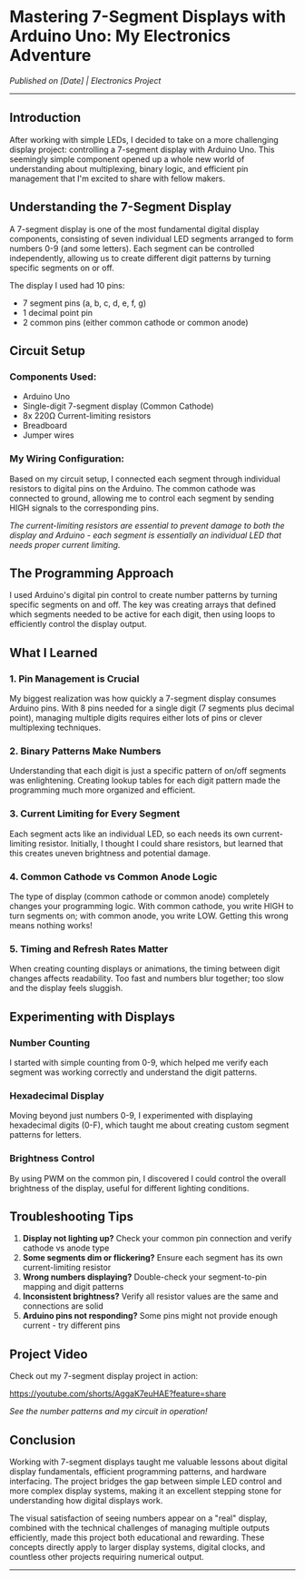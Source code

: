 # Mastering 7-Segment Displays with Arduino Uno: My Electronics Adventure

*Published on [Date] | Electronics Project*

---

## Introduction

After working with simple LEDs, I decided to take on a more challenging display project: controlling a 7-segment display with Arduino Uno. This seemingly simple component opened up a whole new world of understanding about multiplexing, binary logic, and efficient pin management that I'm excited to share with fellow makers.

## Understanding the 7-Segment Display

A 7-segment display is one of the most fundamental digital display components, consisting of seven individual LED segments arranged to form numbers 0-9 (and some letters). Each segment can be controlled independently, allowing us to create different digit patterns by turning specific segments on or off.

The display I used had 10 pins:
- 7 segment pins (a, b, c, d, e, f, g)
- 1 decimal point pin
- 2 common pins (either common cathode or common anode)

## Circuit Setup

### Components Used:
- Arduino Uno
- Single-digit 7-segment display (Common Cathode)
- 8x 220Ω Current-limiting resistors
- Breadboard
- Jumper wires

### My Wiring Configuration:
Based on my circuit setup, I connected each segment through individual resistors to digital pins on the Arduino. The common cathode was connected to ground, allowing me to control each segment by sending HIGH signals to the corresponding pins.

*The current-limiting resistors are essential to prevent damage to both the display and Arduino - each segment is essentially an individual LED that needs proper current limiting.*

## The Programming Approach

I used Arduino's digital pin control to create number patterns by turning specific segments on and off. The key was creating arrays that defined which segments needed to be active for each digit, then using loops to efficiently control the display output.

## What I Learned

### 1. **Pin Management is Crucial**
My biggest realization was how quickly a 7-segment display consumes Arduino pins. With 8 pins needed for a single digit (7 segments plus decimal point), managing multiple digits requires either lots of pins or clever multiplexing techniques.

### 2. **Binary Patterns Make Numbers**
Understanding that each digit is just a specific pattern of on/off segments was enlightening. Creating lookup tables for each digit pattern made the programming much more organized and efficient.

### 3. **Current Limiting for Every Segment**
Each segment acts like an individual LED, so each needs its own current-limiting resistor. Initially, I thought I could share resistors, but learned that this creates uneven brightness and potential damage.

### 4. **Common Cathode vs Common Anode Logic**
The type of display (common cathode or common anode) completely changes your programming logic. With common cathode, you write HIGH to turn segments on; with common anode, you write LOW. Getting this wrong means nothing works!

### 5. **Timing and Refresh Rates Matter**
When creating counting displays or animations, the timing between digit changes affects readability. Too fast and numbers blur together; too slow and the display feels sluggish.

## Experimenting with Displays

### Number Counting
I started with simple counting from 0-9, which helped me verify each segment was working correctly and understand the digit patterns.

### Hexadecimal Display
Moving beyond just numbers 0-9, I experimented with displaying hexadecimal digits (0-F), which taught me about creating custom segment patterns for letters.

### Brightness Control
By using PWM on the common pin, I discovered I could control the overall brightness of the display, useful for different lighting conditions.

## Troubleshooting Tips

1. **Display not lighting up?** Check your common pin connection and verify cathode vs anode type
2. **Some segments dim or flickering?** Ensure each segment has its own current-limiting resistor
3. **Wrong numbers displaying?** Double-check your segment-to-pin mapping and digit patterns
4. **Inconsistent brightness?** Verify all resistor values are the same and connections are solid
5. **Arduino pins not responding?** Some pins might not provide enough current - try different pins

## Project Video

Check out my 7-segment display project in action:

https://youtube.com/shorts/AggaK7euHAE?feature=share

*See the number patterns and my circuit in operation!*

## Conclusion

Working with 7-segment displays taught me valuable lessons about digital display fundamentals, efficient programming patterns, and hardware interfacing. The project bridges the gap between simple LED control and more complex display systems, making it an excellent stepping stone for understanding how digital displays work.

The visual satisfaction of seeing numbers appear on a "real" display, combined with the technical challenges of managing multiple outputs efficiently, made this project both educational and rewarding. These concepts directly apply to larger display systems, digital clocks, and countless other projects requiring numerical output.

---

